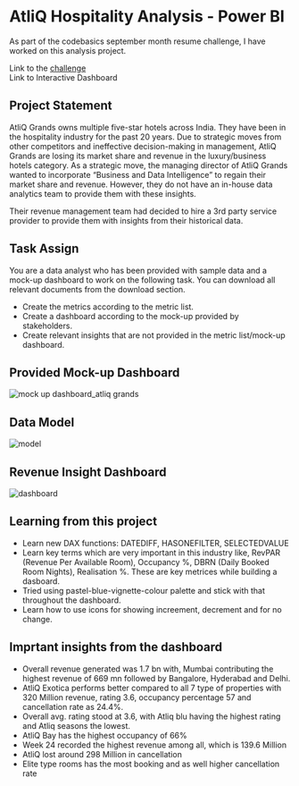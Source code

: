 # AtliQ Hospitality Analysis - Power BI
As part of the codebasics september month resume challenge, I have worked on this analysis project.

Link to the [challenge](https://codebasics.io/event/codebasics-resume-project-challenge)    
Link to Interactive Dashboard

## Project Statement
AtliQ Grands owns multiple five-star hotels across India. They have been in the hospitality industry for the past 20 years. Due to strategic moves from other competitors and ineffective decision-making in management, AtliQ Grands are losing its market share and revenue in the luxury/business hotels category. As a strategic move, the managing director of AtliQ Grands wanted to incorporate “Business and Data Intelligence” to regain their market share and revenue. However, they do not have an in-house data analytics team to provide them with these insights.

Their revenue management team had decided to hire a 3rd party service provider to provide them with insights from their historical data.

## Task Assign
You are a data analyst who has been provided with sample data and a mock-up dashboard to work on the following task. You can download all relevant documents from the download section.
* Create the metrics according to the metric list.
* Create a dashboard according to the mock-up provided by stakeholders.
* Create relevant insights that are not provided in the metric list/mock-up dashboard.

## Provided Mock-up Dashboard
![mock up dashboard_atliq grands](https://user-images.githubusercontent.com/109192342/219543163-46cb02a3-3fa7-4ceb-a8e2-09780c99d3ec.jpg)

## Data Model
![model](https://user-images.githubusercontent.com/109192342/219551921-817ef362-0d98-46ea-86f9-0063d87208f3.jpg)

## Revenue Insight Dashboard
![dashboard](https://user-images.githubusercontent.com/109192342/219552528-3ff1ac15-3bf7-4229-a6e4-1f3b836d9b0d.jpg)

## Learning from this project
* Learn new DAX functions: DATEDIFF, HASONEFILTER, SELECTEDVALUE
* Learn key terms which are very important in this industry like, RevPAR (Revenue Per Available Room), Occupancy %, DBRN (Daily Booked Room Nights), Realisation %.  These are key metrices while building a dasboard. 
* Tried using pastel-blue-vignette-colour palette and stick with that throughout the dashboard.
* Learn how to use icons for showing increement, decrement and for no change.

## Imprtant insights from the dashboard
* Overall revenue generated was 1.7 bn with, Mumbai contributing the highest revenue of 669 mn followed by Bangalore, Hyderabad and Delhi.
* AtliQ Exotica performs better compared to all 7 type of properties with 320 Million revenue, rating 3.6, occupancy percentage 57 and cancellation rate as 24.4%.
* Overall avg. rating stood at 3.6, with Atliq blu having the highest rating and Atliq seasons the lowest.
* AtliQ Bay has the highest occupancy of 66%
* Week 24 recorded the highest revenue among all, which is 139.6 Million
* AtliQ lost around 298 Million in cancellation
* Elite type rooms has the most booking and as well higher cancellation rate

